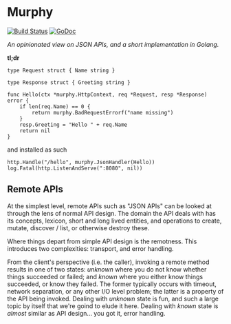 # Murphy

[![Build Status](https://circleci.com/gh/helloeave/murphy.png?circle-token=:circle-token)](https://circleci.com/gh/helloeave/murphy)
[![GoDoc](https://godoc.org/github.com/helloeave/murphy?status.svg)](https://godoc.org/github.com/helloeave/murphy)

_An opinionated view on JSON APIs, and a short implementation in Golang._

__tl;dr__

    type Request struct { Name string }
    
    type Response struct { Greeting string }
    
    func Hello(ctx *murphy.HttpContext, req *Request, resp *Response) error {
    	if len(req.Name) == 0 {
    		return murphy.BadRequestErrorf("name missing")
    	}
    	resp.Greeting = "Hello " + req.Name
    	return nil
    }

and installed as such

    http.Handle("/hello", murphy.JsonHandler(Hello))
    log.Fatal(http.ListenAndServe(":8080", nil))

## Remote APIs

At the simplest level, remote APIs such as "JSON APIs" can be looked at through the lens of normal API design. The domain the API deals with has its concepts, lexicon, short and long lived entities, and operations to create, mutate, discover / list, or otherwise destroy these.

Where things depart from simple API design is the remotness. This introduces two complexities: transport, and error handling.

From the client's perspective (i.e. the caller), invoking a remote method results in one of two states: _unknown_ where you do not know whether things succeeded or failed; and _known_ where you either know things succeeded, or know they failed. The former typically occurs with timeout, network separation, or any other I/O level problem; the latter is a property of the API being invoked. Dealing with _unknown_ state is fun, and such a large topic by itself that we're goind to elude it here. Dealing with _known_ state is _almost_ similar as API design... you got it, error handling.

